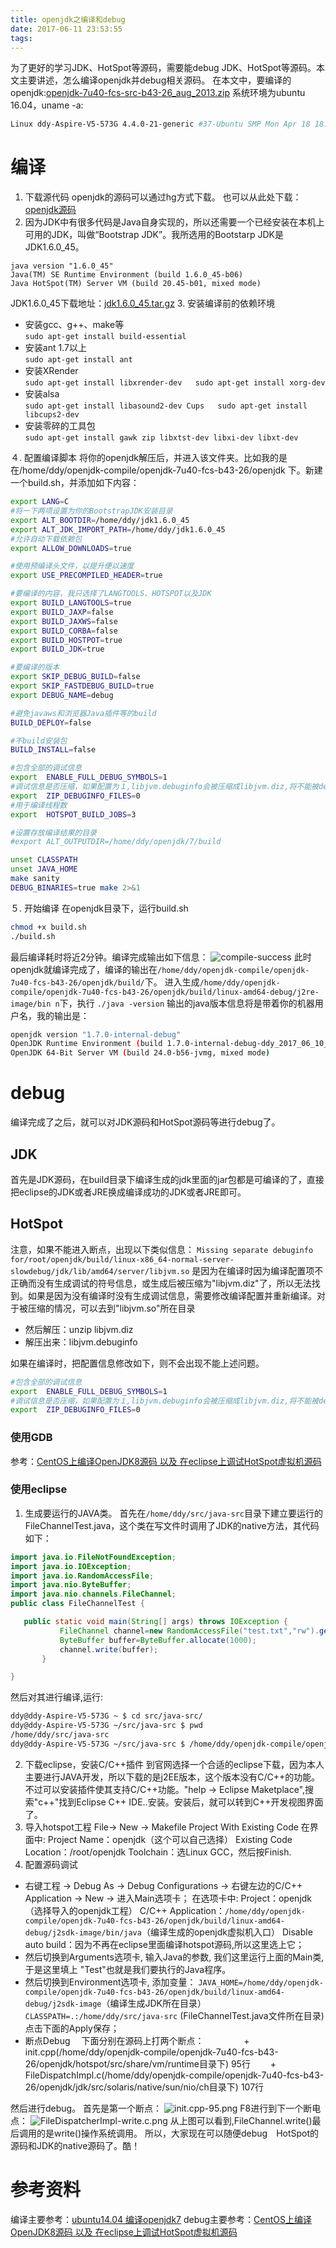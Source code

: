 ```yaml
---
title: openjdk之编译和debug
date: 2017-06-11 23:53:55
tags:
---
```

为了更好的学习JDK、HotSpot等源码，需要能debug JDK、HotSpot等源码。本文主要讲述，怎么编译openjdk并debug相关源码。
在本文中，要编译的openjdk:[openjdk-7u40-fcs-src-b43-26_aug_2013.zip][1]
系统环境为ubuntu 16.04，uname -a:
```bash
Linux ddy-Aspire-V5-573G 4.4.0-21-generic #37-Ubuntu SMP Mon Apr 18 18:33:37 UTC 2016 x86_64 x86_64 x86_64 GNU/Linux
```
# 编译
1. 下载源代码
openjdk的源码可以通过hg方式下载。
也可以从此处下载：[openjdk源码][2]
2. 因为JDK中有很多代码是Java自身实现的，所以还需要一个已经安装在本机上可用的JDK，叫做“Bootstrap JDK”。我所选用的Bootstarp JDK是JDK1.6.0_45。
  ```
  java version "1.6.0_45"
  Java(TM) SE Runtime Environment (build 1.6.0_45-b06)
  Java HotSpot(TM) Server VM (build 20.45-b01, mixed mode)
  ```
  JDK1.6.0_45下载地址：[jdk1.6.0_45.tar.gz][3]
3. 安装编译前的依赖环境

+ 安装gcc、g++、make等  
``sudo apt-get install build-essential``      
+ 安装ant 1.7以上  
``sudo apt-get install ant``  
+ 安装XRender  
``sudo apt-get install libxrender-dev  
sudo apt-get install xorg-dev  ``
+ 安装alsa  
``sudo apt-get install libasound2-dev
Cups  
sudo apt-get install libcups2-dev ``
+ 安装零碎的工具包  
``sudo apt-get install gawk zip libxtst-dev libxi-dev libxt-dev``


４. 配置编译脚本
将你的openjdk解压后，并进入该文件夹。比如我的是在/home/ddy/openjdk-compile/openjdk-7u40-fcs-b43-26/openjdk
下。新建一个build.sh，并添加如下内容：
```bash
export LANG=C
#将一下两项设置为你的BootstrapJDK安装目录
export ALT_BOOTDIR=/home/ddy/jdk1.6.0_45
export ALT_JDK_IMPORT_PATH=/home/ddy/jdk1.6.0_45
#允许自动下载依赖包
export ALLOW_DOWNLOADS=true

#使用预编译头文件，以提升便以速度
export USE_PRECOMPILED_HEADER=true

#要编译的内容，我只选择了LANGTOOLS、HOTSPOT以及JDK
export BUILD_LANGTOOLS=true
export BUILD_JAXP=false
export BUILD_JAXWS=false
export BUILD_CORBA=false
export BUILD_HOSTPOT=true
export BUILD_JDK=true

#要编译的版本
export SKIP_DEBUG_BUILD=false
export SKIP_FASTDEBUG_BUILD=true
export DEBUG_NAME=debug

#避免javaws和浏览器Java插件等的build
BUILD_DEPLOY=false

#不build安装包
BUILD_INSTALL=false

#包含全部的调试信息
export  ENABLE_FULL_DEBUG_SYMBOLS=1
#调试信息是否压缩，如果配置为１,libjvm.debuginfo会被压缩成libjvm.diz,将不能被debug。
export  ZIP_DEBUGINFO_FILES=0
#用于编译线程数
export  HOTSPOT_BUILD_JOBS=3

#设置存放编译结果的目录
#export ALT_OUTPUTDIR=/home/ddy/openjdk/7/build

unset CLASSPATH
unset JAVA_HOME
make sanity
DEBUG_BINARIES=true make 2>&1
```

５. 开始编译
在openjdk目录下，运行build.sh

```bash
chmod +x build.sh
./build.sh
```


最后编译耗时将近2分钟。编译完成输出如下信息：
![compile-success][4]
此时openjdk就编译完成了，编译的输出在``/home/ddy/openjdk-compile/openjdk-7u40-fcs-b43-26/openjdk/build/``下。
进入生成``/home/ddy/openjdk-compile/openjdk-7u40-fcs-b43-26/openjdk/build/linux-amd64-debug/j2re-image/bin
n``下，执行
``./java -version``
输出的java版本信息将是带着你的机器用户名，我的输出是：
```bash
openjdk version "1.7.0-internal-debug"
OpenJDK Runtime Environment (build 1.7.0-internal-debug-ddy_2017_06_10_22_30-b00)
OpenJDK 64-Bit Server VM (build 24.0-b56-jvmg, mixed mode)
```
# debug
编译完成了之后，就可以对JDK源码和HotSpot源码等进行debug了。
## JDK
首先是JDK源码，在build目录下编译生成的jdk里面的jar包都是可编译的了，直接把eclipse的JDK或者JRE换成编译成功的JDK或者JRE即可。
## HotSpot
注意，如果不能进入断点，出现以下类似信息：
      ``Missing separate debuginfo for/root/openjdk/build/linux-x86_64-normal-server-slowdebug/jdk/lib/amd64/server/libjvm.so``
是因为在编译时因为编译配置项不正确而没有生成调试的符号信息，或生成后被压缩为"libjvm.diz"了，所以无法找到。如果是因为没有编译时没有生成调试信息，需要修改编译配置并重新编译。对于被压缩的情况，可以去到"libjvm.so"所在目录

+ 然后解压：unzip libjvm.diz                
+ 解压出来：libjvm.debuginfo

如果在编译时，把配置信息修改如下，则不会出现不能上述问题。
```bash
#包含全部的调试信息
export  ENABLE_FULL_DEBUG_SYMBOLS=1
#调试信息是否压缩，如果配置为１,libjvm.debuginfo会被压缩成libjvm.diz,将不能被debug。
export  ZIP_DEBUGINFO_FILES=0
```


### 使用GDB
 参考：[CentOS上编译OpenJDK8源码 以及 在eclipse上调试HotSpot虚拟机源码][5]
 
### 使用eclipse
1. 生成要运行的JAVA类。
首先在``/home/ddy/src/java-src``目录下建立要运行的FileChannelTest.java，这个类在写文件时调用了JDK的native方法，其代码如下：
 ```java
 import java.io.FileNotFoundException;
 import java.io.IOException;
 import java.io.RandomAccessFile;
 import java.nio.ByteBuffer;
 import java.nio.channels.FileChannel;
 public class FileChannelTest {

    public static void main(String[] args) throws IOException {
            FileChannel channel=new RandomAccessFile("test.txt","rw").getChannel();
            ByteBuffer buffer=ByteBuffer.allocate(1000);
            channel.write(buffer);
        }

 }
 ```
  然后对其进行编译,运行:
 ```bash
ddy@ddy-Aspire-V5-573G ~ $ cd src/java-src/
ddy@ddy-Aspire-V5-573G ~/src/java-src $ pwd
/home/ddy/src/java-src
ddy@ddy-Aspire-V5-573G ~/src/java-src $ /home/ddy/openjdk-compile/openjdk-7u40-fcs-b43-26/openjdk/build/linux-amd64-debug/j2sdk-image/bin/javac FileChannelTest.java 
  ```

2. 下载eclipse，安装C/C++插件
到官网选择一个合适的eclipse下载，因为本人主要进行JAVA开发，所以下载的是j2EE版本，这个版本没有C/C++的功能。不过可以安装插件使其支持C/C++功能。"help -> Eclipse Maketplace",搜索"c++"找到Eclipse C++ IDE..安装。安装后，就可以转到C++开发视图界面了。
3. 导入hotspot工程
File-> New -> Makefile Project With Existing Code 
在界面中:
      Project Name：openjdk（这个可以自己选择）
      Existing Code Location：/root/openjdk
      Toolchain：选Linux GCC，然后按Finish.     
3. 配置源码调试     

+ 右键工程 -> Debug As -> Debug Configurations -> 右键左边的C/C++ Application -> New -> 进入Main选项卡；
在选项卡中:
      Project：openjdk（选择导入的openjdk工程）
      C/C++ Application：``/home/ddy/openjdk-compile/openjdk-7u40-fcs-b43-26/openjdk/build/linux-amd64-debug/j2sdk-image/bin/java``（编译生成的openjdk虚拟机入口）
      Disable auto build：因为不再在eclipse里面编译hotspot源码,所以这里选上它；
+ 然后切换到Arguments选项卡, 输入Java的参数, 我们这里运行上面的Main类, 于是这里填上 "Test"也就是我们要执行的Java程序。
+ 然后切换到Environment选项卡, 添加变量：
``JAVA_HOME=/home/ddy/openjdk-compile/openjdk-7u40-fcs-b43-26/openjdk/build/linux-amd64-debug/j2sdk-image``（编译生成JDK所在目录）
``CLASSPATH=.:/home/ddy/src/java-src`` (FileChannelTest.java文件所在目录)
点击下面的Apply保存；
+ 断点Debug
　下面分别在源码上打两个断点：
　　
　　+ init.cpp(/home/ddy/openjdk-compile/openjdk-7u40-fcs-b43-26/openjdk/hotspot/src/share/vm/runtime目录下)      95行
　　+ FileDispatchImpl.c(/home/ddy/openjdk-compile/openjdk-7u40-fcs-b43-26/openjdk/jdk/src/solaris/native/sun/nio/ch目录下)    107行

然后进行debug。
首先是第一个断点：
![init.cpp-95.png][6]
F8进行到下一个断电点：
![FileDispatcherImpl-write.c.png][7]
从上图可以看到,FileChannel.write()最后调用的是write()操作系统调用。
所以，大家现在可以随便debug　HotSpot的源码和JDK的native源码了。酷！

# 参考资料
编译主要参考：[ubuntu14.04 编译openjdk7][8]
debug主要参考：[CentOS上编译OpenJDK8源码 以及 在eclipse上调试HotSpot虚拟机源码][9]


  [1]: https://pan.baidu.com/s/1bFVRwq
  [2]: https://pan.baidu.com/s/1qXMoWfM
  [3]: https://pan.baidu.com/s/1eStdxq6
  [4]: http://oqxil93b6.bkt.clouddn.com/images/openjdk/compile-success.png
  [5]: http://blog.csdn.net/tjiyu/article/details/53725247
  [6]: http://oqxil93b6.bkt.clouddn.com/images/openjdk/init.cpp-95.png
  [7]: http://oqxil93b6.bkt.clouddn.com/images/openjdk/FileDispatcherImpl-write.c.jpg
  [8]: https://ayonel.me/index.php/2017/01/05/compile_openjdk/
  [9]: http://blog.csdn.net/tjiyu/article/details/53725247
